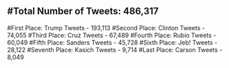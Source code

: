 #Total Number of Tweets: 486,317 
---
#First Place: Trump Tweets - 193,113
#Second Place: Clinton Tweets - 74,055
#Third Place: Cruz Tweets - 67,489
#Fourth Place: Rubio Tweets - 60,049
#Fifth Place: Sanders Tweets - 45,728
#Sixth Place: Jeb! Tweets - 28,122
#Seventh Place: Kasich Tweets - 9,714
#Last Place: Carson Tweets - 8,049
